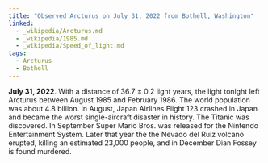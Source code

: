 ```yaml
---
title: "Observed Arcturus on July 31, 2022 from Bothell, Washington"
linked:
  - _wikipedia/Arcturus.md
  - _wikipedia/1985.md
  - _wikipedia/Speed_of_light.md
tags:
  - Arcturus
  - Bothell
---
```

**July 31, 2022**. With a distance of 36.7 ± 0.2 light years, the light tonight left Arcturus between August 1985 and February 1986. The world population was about 4.8 billion. In August, Japan Airlines Flight 123 crashed in Japan and became the worst single-aircraft disaster in history. The Titanic was discovered. In September Super Mario Bros. was released for the Nintendo Entertainment System. Later that year the the Nevado del Ruiz volcano erupted, killing an estimated 23,000 people, and in December Dian Fossey is found murdered.
